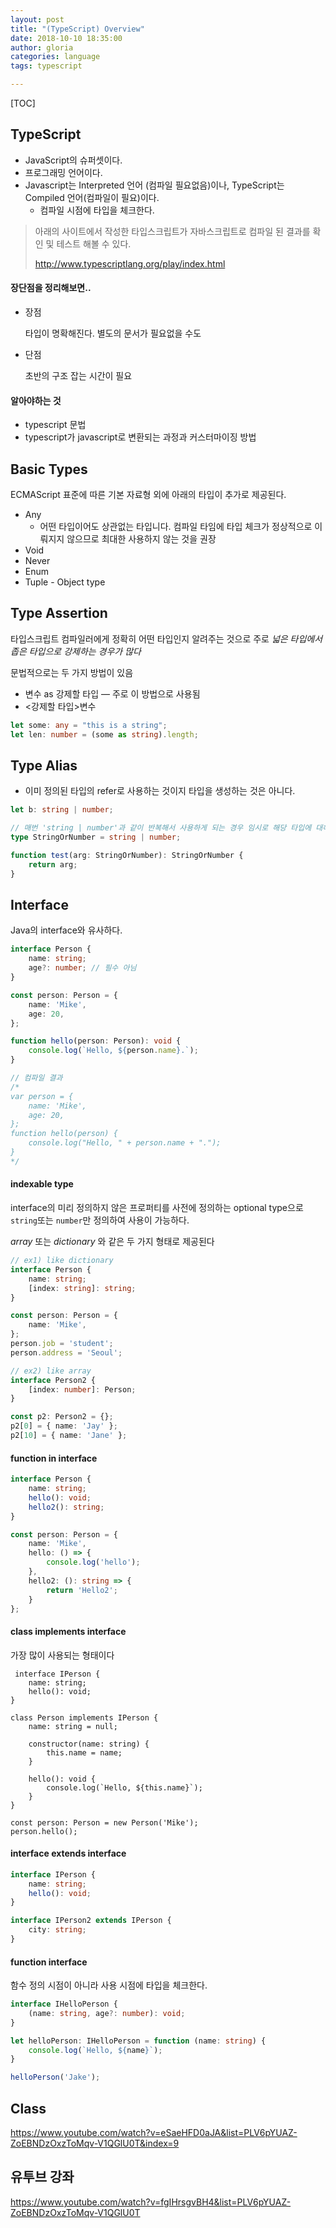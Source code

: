 ```yaml
---
layout: post
title: "(TypeScript) Overview"
date: 2018-10-10 18:35:00
author: gloria
categories: language
tags: typescript

---
```


[TOC]

## TypeScript

- JavaScript의 슈퍼셋이다.
- 프로그래밍 언어이다.
- Javascript는 Interpreted 언어 (컴파일 필요없음)이나, TypeScript는 Compiled 언어(컴파일이 필요)이다.
  - 컴파일 시점에 타입을 체크한다.

> 아래의 사이트에서 작성한 타입스크립트가 자바스크립트로 컴파일 된 결과를 확인 및 테스트 해볼 수 있다.
>
> http://www.typescriptlang.org/play/index.html

#### 장단점을 정리해보면..

- 장점

  타입이 명확해진다. 별도의 문서가 필요없을 수도

- 단점

  초반의 구조 잡는 시간이 필요



#### 알아야하는 것

- typescript 문법
- typescript가 javascript로 변환되는 과정과 커스터마이징 방법



## Basic Types

ECMAScript 표준에 따른 기본 자료형 외에 아래의 타입이 추가로 제공된다.

- Any 
  - 어떤 타입이어도 상관없는 타입니다. 컴파일 타임에 타입 체크가 정상적으로 이뤄지지 않으므로  최대한 사용하지 않는 것을 권장
- Void
- Never
- Enum
- Tuple - Object type



## Type Assertion

타입스크립트 컴파일러에게 정확히 어떤 타입인지 알려주는 것으로 주로 *넓은 타입에서 좁은 타입으로 강제하는 경우가 많다*

문법적으로는 두 가지 방법이 있음

- 변수 as 강제할 타입  — 주로 이 방법으로 사용됨
- <강제할 타입>변수

```typescript
let some: any = "this is a string";
let len: number = (some as string).length;
```



## Type Alias

- 이미 정의된 타입의 refer로 사용하는 것이지 타입을 생성하는 것은 아니다.

```typescript
let b: string | number;

// 매번 'string | number'과 같이 반복해서 사용하게 되는 경우 임시로 해당 타입에 대해 별칭을 정의하여 사용
type StringOrNumber = string | number;

function test(arg: StringOrNumber): StringOrNumber {
    return arg;
}
```



##  Interface

Java의 interface와 유사하다.

```typescript
interface Person {
    name: string;
    age?: number; // 필수 아님
}

const person: Person = {
    name: 'Mike',
    age: 20,
};

function hello(person: Person): void {
    console.log(`Hello, ${person.name}.`);
}

// 컴파일 결과
/*
var person = {
    name: 'Mike',
    age: 20,
};
function hello(person) {
    console.log("Hello, " + person.name + ".");
}
*/
```



#### indexable type

interface의 미리 정의하지 않은 프로퍼티를 사전에 정의하는 optional type으로 `string`또는 `number`만 정의하여 사용이 가능하다.

*array* 또는 *dictionary* 와 같은 두 가지 형태로 제공된다

```typescript
// ex1) like dictionary
interface Person {
    name: string;
    [index: string]: string;
}

const person: Person = {
    name: 'Mike',
};
person.job = 'student';
person.address = 'Seoul';

// ex2) like array
interface Person2 {
    [index: number]: Person;
}

const p2: Person2 = {};
p2[0] = { name: 'Jay' };
p2[10] = { name: 'Jane' };
```



#### function in interface

```typescript
interface Person {
    name: string;
    hello(): void;
    hello2(): string;
}

const person: Person = {
    name: 'Mike',
    hello: () => {
        console.log('hello');
    },
    hello2: (): string => {
        return 'Hello2';
    }
};
```



#### class implements interface

가장 많이 사용되는 형태이다

```typ
 interface IPerson {
    name: string;
    hello(): void;
}

class Person implements IPerson {
    name: string = null;
        
    constructor(name: string) {
        this.name = name;
    }

    hello(): void {
        console.log(`Hello, ${this.name}`);
    }
}

const person: Person = new Person('Mike');
person.hello();
```



#### interface extends interface

```typescript
interface IPerson {
    name: string;
    hello(): void;
}

interface IPerson2 extends IPerson {
    city: string;
}
```



#### function interface

함수 정의 시점이 아니라 사용 시점에 타입을 체크한다.

```typescript
interface IHelloPerson {
    (name: string, age?: number): void;
}

let helloPerson: IHelloPerson = function (name: string) {
    console.log(`Hello, ${name}`);
}

helloPerson('Jake');
```



## Class

https://www.youtube.com/watch?v=eSaeHFD0aJA&list=PLV6pYUAZ-ZoEBNDzOxzToMqv-V1QGlU0T&index=9





## 유투브 강좌

https://www.youtube.com/watch?v=fgIHrsgvBH4&list=PLV6pYUAZ-ZoEBNDzOxzToMqv-V1QGlU0T